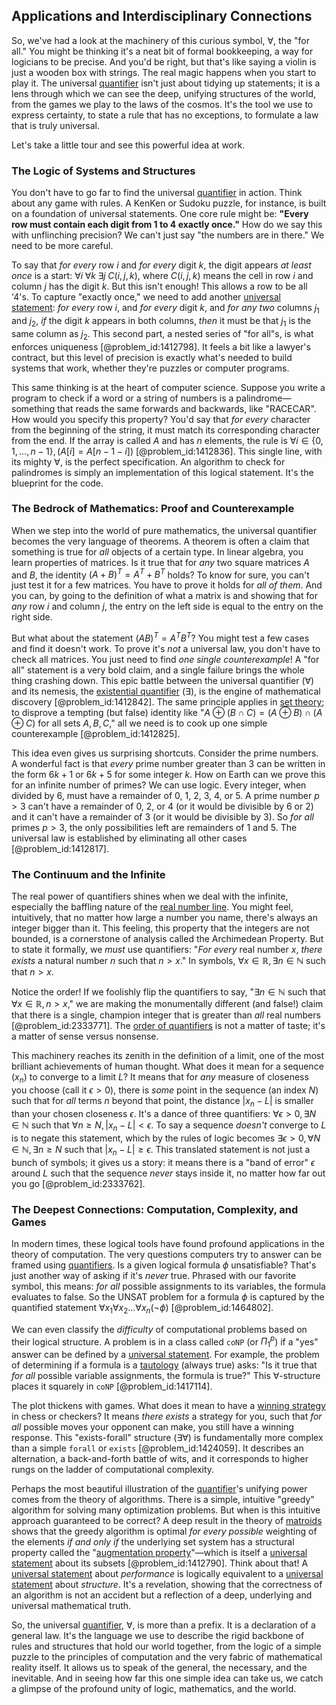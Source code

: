 ## Applications and Interdisciplinary Connections

So, we've had a look at the machinery of this curious symbol, $\forall$, the "for all." You might be thinking it's a neat bit of formal bookkeeping, a way for logicians to be precise. And you'd be right, but that's like saying a violin is just a wooden box with strings. The real magic happens when you start to play it. The universal [quantifier](@article_id:150802) isn't just about tidying up statements; it is a lens through which we can see the deep, unifying structures of the world, from the games we play to the laws of the cosmos. It's the tool we use to express certainty, to state a rule that has no exceptions, to formulate a law that is truly universal.

Let's take a little tour and see this powerful idea at work.

### The Logic of Systems and Structures

You don't have to go far to find the universal [quantifier](@article_id:150802) in action. Think about any game with rules. A KenKen or Sudoku puzzle, for instance, is built on a foundation of universal statements. One core rule might be: **"Every row must contain each digit from 1 to 4 exactly once."** How do we say this with unflinching precision? We can't just say "the numbers are in there." We need to be more careful.

To say that *for every* row $i$ and *for every* digit $k$, the digit appears *at least once* is a start: $\forall i \; \forall k \; \exists j \; C(i, j, k)$, where $C(i,j,k)$ means the cell in row $i$ and column $j$ has the digit $k$. But this isn't enough! This allows a row to be all '4's. To capture "exactly once," we need to add another [universal statement](@article_id:261696): *for every* row $i$, and *for every* digit $k$, and *for any two* columns $j_1$ and $j_2$, *if* the digit $k$ appears in both columns, *then* it must be that $j_1$ is the same column as $j_2$. This second part, a nested series of "for all"s, is what enforces uniqueness [@problem_id:1412798]. It feels a bit like a lawyer's contract, but this level of precision is exactly what's needed to build systems that work, whether they're puzzles or computer programs.

This same thinking is at the heart of computer science. Suppose you write a program to check if a word or a string of numbers is a palindrome—something that reads the same forwards and backwards, like "RACECAR". How would you specify this property? You'd say that *for every* character from the beginning of the string, it must match its corresponding character from the end. If the array is called $A$ and has $n$ elements, the rule is $\forall i \in \{0, 1, \dots, n-1\}, (A[i] = A[n-1-i])$ [@problem_id:1412836]. This single line, with its mighty $\forall$, is the perfect specification. An algorithm to check for palindromes is simply an implementation of this logical statement. It's the blueprint for the code.

### The Bedrock of Mathematics: Proof and Counterexample

When we step into the world of pure mathematics, the universal quantifier becomes the very language of theorems. A theorem is often a claim that something is true for *all* objects of a certain type. In linear algebra, you learn properties of matrices. Is it true that for *any* two square matrices $A$ and $B$, the identity $(A+B)^T = A^T + B^T$ holds? To know for sure, you can't just test it for a few matrices. You have to prove it holds for *all of them*. And you can, by going to the definition of what a matrix is and showing that for *any* row $i$ and column $j$, the entry on the left side is equal to the entry on the right side.

But what about the statement $(AB)^T = A^T B^T$? You might test a few cases and find it doesn't work. To prove it's *not* a universal law, you don't have to check all matrices. You just need to find *one single counterexample*! A "for all" statement is a very bold claim, and a single failure brings the whole thing crashing down. This epic battle between the universal quantifier ($\forall$) and its nemesis, the [existential quantifier](@article_id:144060) ($\exists$), is the engine of mathematical discovery [@problem_id:1412842]. The same principle applies in [set theory](@article_id:137289); to disprove a tempting (but false) identity like "$A \oplus (B \cap C) = (A \oplus B) \cap (A \oplus C)$ for all sets $A, B, C$," all we need is to cook up one simple counterexample [@problem_id:1412825].

This idea even gives us surprising shortcuts. Consider the prime numbers. A wonderful fact is that *every* prime number greater than 3 can be written in the form $6k+1$ or $6k+5$ for some integer $k$. How on Earth can we prove this for an infinite number of primes? We can use logic. Every integer, when divided by 6, must have a remainder of 0, 1, 2, 3, 4, or 5. A prime number $p > 3$ can't have a remainder of 0, 2, or 4 (or it would be divisible by 6 or 2) and it can't have a remainder of 3 (or it would be divisible by 3). So *for all* primes $p>3$, the only possibilities left are remainders of 1 and 5. The universal law is established by eliminating all other cases [@problem_id:1412817].

### The Continuum and the Infinite

The real power of quantifiers shines when we deal with the infinite, especially the baffling nature of the [real number line](@article_id:146792). You might feel, intuitively, that no matter how large a number you name, there's always an integer bigger than it. This feeling, this property that the integers are not bounded, is a cornerstone of analysis called the Archimedean Property. But to state it formally, we *must* use quantifiers: "*For every* real number $x$, *there exists* a natural number $n$ such that $n > x$." In symbols, $\forall x \in \mathbb{R}, \exists n \in \mathbb{N} \text{ such that } n > x$.

Notice the order! If we foolishly flip the quantifiers to say, "$\exists n \in \mathbb{N} \text{ such that } \forall x \in \mathbb{R}, n > x$," we are making the monumentally different (and false!) claim that there is a single, champion integer that is greater than *all* real numbers [@problem_id:2333771]. The [order of quantifiers](@article_id:158043) is not a matter of taste; it's a matter of sense versus nonsense.

This machinery reaches its zenith in the definition of a limit, one of the most brilliant achievements of human thought. What does it mean for a sequence $(x_n$) to converge to a limit $L$? It means that for *any* measure of closeness you choose (call it $\epsilon > 0$), there is *some* point in the sequence (an index $N$) such that for *all* terms $n$ beyond that point, the distance $|x_n - L|$ is smaller than your chosen closeness $\epsilon$. It's a dance of three quantifiers: $\forall \epsilon > 0, \exists N \in \mathbb{N} \text{ such that } \forall n \geq N, |x_n - L| < \epsilon$. To say a sequence *doesn't* converge to $L$ is to negate this statement, which by the rules of logic becomes $\exists \epsilon > 0, \forall N \in \mathbb{N}, \exists n \geq N \text{ such that } |x_n - L| \ge \epsilon$. This translated statement is not just a bunch of symbols; it gives us a story: it means there is a "band of error" $\epsilon$ around $L$ such that the sequence *never* stays inside it, no matter how far out you go [@problem_id:2333762].

### The Deepest Connections: Computation, Complexity, and Games

In modern times, these logical tools have found profound applications in the theory of computation. The very questions computers try to answer can be framed using [quantifiers](@article_id:158649). Is a given logical formula $\phi$ unsatisfiable? That's just another way of asking if it's *never* true. Phrased with our favorite symbol, this means: *for all* possible assignments to its variables, the formula evaluates to false. So the UNSAT problem for a formula $\phi$ is captured by the quantified statement $\forall x_1 \forall x_2 \dots \forall x_n (\neg \phi)$ [@problem_id:1464802].

We can even classify the *difficulty* of computational problems based on their logical structure. A problem is in a class called `coNP` (or $\Pi_1^p$) if a "yes" answer can be defined by a [universal statement](@article_id:261696). For example, the problem of determining if a formula is a [tautology](@article_id:143435) (always true) asks: "Is it true that *for all* possible variable assignments, the formula is true?" This $\forall$-structure places it squarely in `coNP` [@problem_id:1417114].

The plot thickens with games. What does it mean to have a [winning strategy](@article_id:260817) in chess or checkers? It means *there exists* a strategy for you, such that *for all* possible moves your opponent can make, you still have a winning response. This "exists-forall" structure ($\exists \forall$) is fundamentally more complex than a simple `forall` or `exists` [@problem_id:1424059]. It describes an alternation, a back-and-forth battle of wits, and it corresponds to higher rungs on the ladder of computational complexity.

Perhaps the most beautiful illustration of the [quantifier](@article_id:150802)'s unifying power comes from the theory of algorithms. There is a simple, intuitive "greedy" algorithm for solving many optimization problems. But when is this intuitive approach guaranteed to be correct? A deep result in the theory of [matroids](@article_id:272628) shows that the greedy algorithm is optimal *for every possible* weighting of the elements *if and only if* the underlying set system has a structural property called the "[augmentation property](@article_id:262593)"—which is itself a [universal statement](@article_id:261696) about its subsets [@problem_id:1412790]. Think about that! A [universal statement](@article_id:261696) about *performance* is logically equivalent to a [universal statement](@article_id:261696) about *structure*. It's a revelation, showing that the correctness of an algorithm is not an accident but a reflection of a deep, underlying and universal mathematical truth.

So, the universal [quantifier](@article_id:150802), $\forall$, is more than a prefix. It is a declaration of a general law. It's the language we use to describe the rigid backbone of rules and structures that hold our world together, from the logic of a simple puzzle to the principles of computation and the very fabric of mathematical reality itself. It allows us to speak of the general, the necessary, and the inevitable. And in seeing how far this one simple idea can take us, we catch a glimpse of the profound unity of logic, mathematics, and the world.